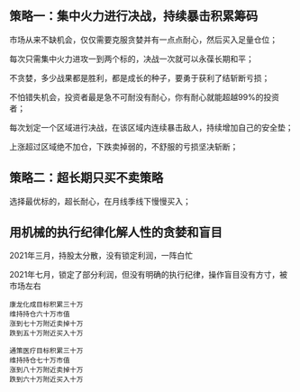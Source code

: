 
## 策略一：集中火力进行决战，持续暴击积累筹码

市场从来不缺机会，仅仅需要克服贪婪并有一点点耐心，然后买入足量仓位；

每次只需集中火力进攻一到两个标的，决战一次就可以永葆长期和平；

不贪婪，多少战果都是胜利，都是成长的种子，要勇于获利了结斩断亏损；

不怕错失机会，投资者最是急不可耐没有耐心，你有耐心就能超越99%的投资者；

每次划定一个区域进行决战，在该区域内连续暴击敌人，持续增加自己的安全垫；

上涨超过区域绝不加仓，下跌卖掉弱的，不舒服的亏损坚决斩断；


## 策略二：超长期只买不卖策略

选择最优标的，超长耐心，在月线季线下慢慢买入；


## 用机械的执行纪律化解人性的贪婪和盲目

2021年三月，持股太分散，没有锁定利润，一阵白忙

2021年七月，锁定了部分利润，但没有明确的执行纪律，操作盲目没有方寸，被市场左右

```
康龙化成目标积累三十万
维持持仓六十万市值
涨到七十万附近卖掉十万
跌到五十万附近买入十万
```

```
通策医疗目标积累三十万
维持持仓七十万市值
涨到八十万附近卖掉十万
跌到六十万附近买入十万
```
